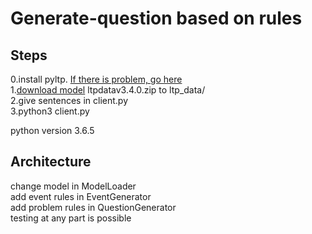 # Generate-question based on rules  
## Steps  
0.install pyltp. [If there is problem, go here](https://blog.csdn.net/lingan_Hong/article/details/88027975)      
1.[download model](http://ltp.ai/download.html) ltpdatav3.4.0.zip to ltp_data/  
2.give sentences in client.py  
3.python3 client.py  
  
python version 3.6.5  

## Architecture
change model in ModelLoader  
add event rules in EventGenerator  
add problem rules in QuestionGenerator  
testing at any part is possible